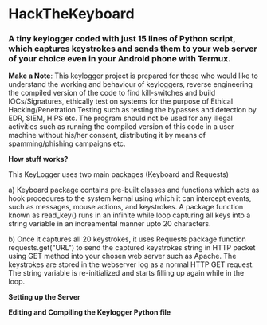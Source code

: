 # HackTheKeyboard
<h3>A tiny keylogger coded with just 15 lines of Python script, which captures keystrokes and sends them to your web server of your choice even in your Android phone with Termux.</h3>

<b>Make a Note</b>: This keylogger project is prepared for those who would like to understand the working and behaviour of keyloggers, reverse engineering the compiled version of the code to find kill-switches and build IOCs/Signatures, ethically test on systems for the purpose of Ethical Hacking/Penetration Testing such as testing the bypasses and detection by EDR, SIEM, HIPS etc.
The program should not be used for any illegal activities such as running the compiled version of this code in a user machine without his/her consent, distributing it by means of spamming/phishing campaigns etc.

<b>How stuff works?</b>

This KeyLogger uses two main packages (Keyboard and Requests)

a) Keyboard package contains pre-built classes and functions which acts as hook procedures to the system kernal using which it can intercept events, such as messages, mouse actions, and keystrokes. A package function known as read_key() runs in an infinite while loop capturing all keys into a string variable in an increamental manner upto 20 characters.

b) Once it captures all 20 keystrokes, it uses Requests package function requests.get("URL") to send the captured keystrokes string in HTTP packet using GET method into your chosen web server such as Apache. The keystrokes are stored in the webserver log as a normal HTTP GET request. The string variable is re-initialized and starts filling up again while in the loop.
 

<b>Setting up the Server</b>



<b> Editing and Compiling the Keylogger Python file</b>



 
